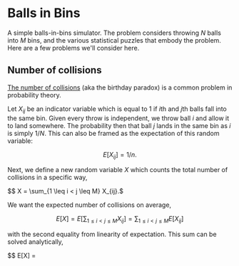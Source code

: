 # Balls in Bins

A simple balls-in-bins simulator. The problem considers throwing $N$ balls into $M$ bins, and the various statistical puzzles that embody the problem. Here are a few problems we'll consider here.

## Number of collisions

[The number of collisions](https://www.cs.purdue.edu/homes/hmaji/teaching/Spring%202017/lectures/03.pdf) (aka the birthday paradox) is a common problem in probability theory.

Let $X_{ij}$ be an indicator variable which is equal to 1 if $i$th and $j$th balls fall into the same bin. Given every throw is independent, we throw ball $i$ and allow it to land somewhere. The probability then that ball $j$ lands in the same bin as $i$ is simply $1/N.$ This can also be framed as the expectation of this random variable:

$$ E[X_{ij}] = 1/n.$$

Next, we define a new random variable $X$ which counts the total number of collisions in a specific way,

$$ X = \sum_{1 \leq i < j \leq M} X_{ij}.$

We want the expected number of collisions on average,

$$ E[X] = E[\sum_{1 \leq i < j \leq M} X_{ij}] = \sum_{1 \leq i < j \leq M} E[X_{ij}]$$

with the second equality from linearity of expectation. This sum can be solved analytically,

$$ E[X] = 